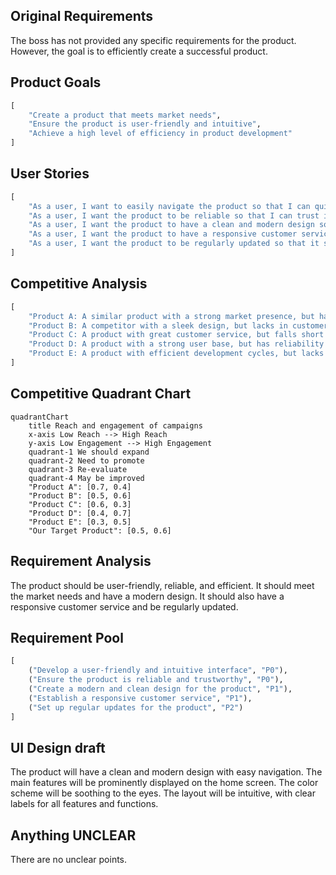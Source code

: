 ## Original Requirements
The boss has not provided any specific requirements for the product. However, the goal is to efficiently create a successful product.

## Product Goals
```python
[
    "Create a product that meets market needs",
    "Ensure the product is user-friendly and intuitive",
    "Achieve a high level of efficiency in product development"
]
```

## User Stories
```python
[
    "As a user, I want to easily navigate the product so that I can quickly find what I need",
    "As a user, I want the product to be reliable so that I can trust it for my needs",
    "As a user, I want the product to have a clean and modern design so that it is pleasing to use",
    "As a user, I want the product to have a responsive customer service so that my queries and issues are resolved quickly",
    "As a user, I want the product to be regularly updated so that it stays relevant and useful"
]
```

## Competitive Analysis
```python
[
    "Product A: A similar product with a strong market presence, but has a complex interface",
    "Product B: A competitor with a sleek design, but lacks in customer service",
    "Product C: A product with great customer service, but falls short in regular updates",
    "Product D: A product with a strong user base, but has reliability issues",
    "Product E: A product with efficient development cycles, but lacks in meeting market needs"
]
```

## Competitive Quadrant Chart
```mermaid
quadrantChart
    title Reach and engagement of campaigns
    x-axis Low Reach --> High Reach
    y-axis Low Engagement --> High Engagement
    quadrant-1 We should expand
    quadrant-2 Need to promote
    quadrant-3 Re-evaluate
    quadrant-4 May be improved
    "Product A": [0.7, 0.4]
    "Product B": [0.5, 0.6]
    "Product C": [0.6, 0.3]
    "Product D": [0.4, 0.7]
    "Product E": [0.3, 0.5]
    "Our Target Product": [0.5, 0.6]
```

## Requirement Analysis
The product should be user-friendly, reliable, and efficient. It should meet the market needs and have a modern design. It should also have a responsive customer service and be regularly updated.

## Requirement Pool
```python
[
    ("Develop a user-friendly and intuitive interface", "P0"),
    ("Ensure the product is reliable and trustworthy", "P0"),
    ("Create a modern and clean design for the product", "P1"),
    ("Establish a responsive customer service", "P1"),
    ("Set up regular updates for the product", "P2")
]
```

## UI Design draft
The product will have a clean and modern design with easy navigation. The main features will be prominently displayed on the home screen. The color scheme will be soothing to the eyes. The layout will be intuitive, with clear labels for all features and functions.

## Anything UNCLEAR
There are no unclear points.
